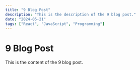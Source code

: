 ```yaml
---
title: "9 Blog Post"
description: "This is the description of the 9 blog post."
date: "2024-05-21"
tags: ["React", "JavaScript", "Programming"]
---
```


# 9 Blog Post

This is the content of the 9 blog post.